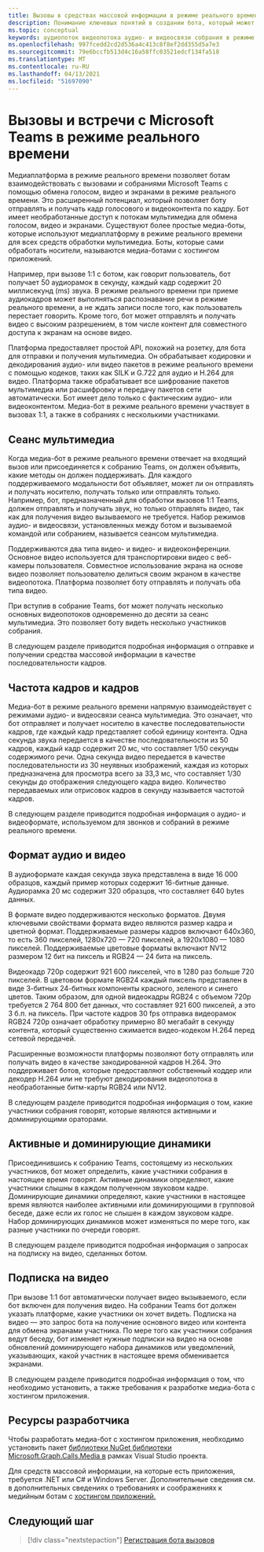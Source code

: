 ```yaml
---
title: Вызовы в средствах массовой информации в режиме реального времени и встречи в Интернете с Microsoft Teams
description: Понимание ключевых понятий в создании бота, который может проводить аудио- и видеозвоки в режиме реального времени, а также собрания в Интернете.
ms.topic: conceptual
keywords: аудиопоток видеопотока аудио- и видеосвязи собрания в режиме реального времени мультимедиа-приложений, размещенной в средствах массовой информации, размещенной в средствах массовой информации
ms.openlocfilehash: 997fcedd2cd2d536a4c413c8f8ef2dd355d5a7e3
ms.sourcegitcommit: 79e6bccfb513d4c16a58ffc03521edcf134fa518
ms.translationtype: MT
ms.contentlocale: ru-RU
ms.lasthandoff: 04/13/2021
ms.locfileid: "51697090"
---
```

# <a name="real-time-media-calls-and-meetings-with-microsoft-teams"></a>Вызовы и встречи с Microsoft Teams в режиме реального времени

Медиаплатформа в режиме реального времени позволяет ботам взаимодействовать с вызовами и собраниями Microsoft Teams с помощью обмена голосом, видео и экранами в режиме реального времени. Это расширенный потенциал, который позволяет боту отправлять и получать кадр голосового и видеоконтента по кадру. Бот имеет необработанные доступ к потокам мультимедиа для обмена голосом, видео и экранами. Существуют более простые медиа-боты, которые используют медиаплатформу в режиме реального времени для всех средств обработки мультимедиа. Боты, которые сами обработать носители, называются медиа-ботами с хостингом приложений.

Например, при вызове 1:1 с ботом, как говорит пользователь, бот получает 50 аудиорамок в секунду, каждый кадр содержит 20 миллисекунд (ms) звука. В режиме реального времени при приеме аудиокадров может выполняться распознавание речи в режиме реального времени, а не ждать записи после того, как пользователь перестает говорить. Кроме того, бот может отправлять и получать видео с высоким разрешением, в том числе контент для совместного доступа к экранам на основе видео.

Платформа предоставляет простой API, похожий на розетку, для бота для отправки и получения мультимедиа. Он обрабатывает кодировки и декодирования аудио- или видео пакетов в режиме реального времени с помощью кодеков, таких как SILK и G.722 для аудио и H.264 для видео. Платформа также обрабатывает все шифрование пакетов мультимедиа или расшифровку и передачу пакетов сети автоматически. Бот имеет дело только с фактическим аудио- или видеоконтентом. Медиа-бот в режиме реального времени участвует в вызовах 1:1, а также в собраниях с несколькими участниками.

## <a name="media-session"></a>Сеанс мультимедиа

Когда медиа-бот в режиме реального времени отвечает на входящий вызов или присоединяется к собранию Teams, он должен объявить, какие методы он должен поддерживать. Для каждого поддерживаемого модальности бот объявляет, может ли он отправлять и получать носителю, получать только или отправлять только. Например, бот, предназначенный для обработки вызовов 1:1 Teams, должен отправлять и получать звук, но только отправлять видео, так как для получения видео вызываемого не требуется. Набор режимов аудио- и видеосвязи, установленных между ботом и вызываемой командой или собранием, называется сеансом мультимедиа.

Поддерживаются два типа видео- и видео- и видеоконференции. Основное видео используется для транспортировки видео с веб-камеры пользователя. Совместное использование экрана на основе видео позволяет пользователю делиться своим экраном в качестве видеопотока. Платформа позволяет боту отправлять и получать оба типа видео.

При вступив в собрание Teams, бот может получать несколько основных видеопотоков одновременно до десяти за сеанс мультимедиа. Это позволяет боту видеть несколько участников собрания.

В следующем разделе приводится подробная информация о отправке и получении средства массовой информации в качестве последовательности кадров.

## <a name="frames-and-frame-rate"></a>Частота кадров и кадров

Медиа-бот в режиме реального времени напрямую взаимодействует с режимами аудио- и видеосвязи сеанса мультимедиа. Это означает, что бот отправляет и получает носителю в качестве последовательности кадров, где каждый кадр представляет собой единицу контента. Одна секунда звука передается в качестве последовательности из 50 кадров, каждый кадр содержит 20 мс, что составляет 1/50 секунды содержимого речи. Одна секунда видео передается в качестве последовательности из 30 неуявных изображений, каждая из которых предназначена для просмотра всего за 33,3 мс, что составляет 1/30 секунды до отображения следующего кадра видео. Количество передаваемых или отрисовок кадров в секунду называется частотой кадров.

В следующем разделе приводится подробная информация о аудио- и видеоформате, используемом для звонков и собраний в режиме реального времени.

## <a name="audio-and-video-format"></a>Формат аудио и видео

В аудиоформате каждая секунда звука представлена в виде 16 000 образцов, каждый пример которых содержит 16-битные данные. Аудиорамка 20 мс содержит 320 образцов, что составляет 640 bytes данных.

В формате видео поддерживаются несколько форматов. Двумя ключевыми свойствами формата видео являются размер кадра и цветной формат. Поддерживаемые размеры кадров включают 640x360, то есть 360 пикселей, 1280x720 — 720 пикселей, а 1920x1080 — 1080 пикселей. Поддерживаемые цветовые форматы включают NV12 размером 12 бит на пиксель и RGB24 — 24 бита на пиксель.

Видеокадр 720p содержит 921 600 пикселей, что в 1280 раз больше 720 пикселей. В цветовом формате RGB24 каждый пиксель представлен в виде 3-битных 24-битных компоненты красного, зеленого и синего цветов. Таким образом, для одной видеокадры RGB24 с объемом 720p требуется 2 764 800 бет данных, что составляет 921 600 пикселей, а это 3 б.п. на пиксель. При частоте кадров 30 fps отправка видеорамок RGB24 720p означает обработку примерно 80 мегабайт в секунду контента, который существенно сжимается видео-кодеком H.264 перед сетевой передачей.

Расширенные возможности платформы позволяют боту отправлять или получать видео в качестве закодированной кадров H.264. Это поддерживает ботов, которые предоставляют собственный коддер или декодер H.264 или не требуют декодирования видеопотока в необработанные битм-карты RGB24 или NV12.

В следующем разделе приводится подробная информация о том, какие участники собрания говорят, которые являются активными и доминирующими ораторами.

## <a name="active-and-dominant-speakers"></a>Активные и доминирующие динамики

Присоединившись к собранию Teams, состоящему из нескольких участников, бот может определить, какие участники собрания в настоящее время говорят. Активные динамики определяют, какие участники слышны в каждом полученном звуковом кадре. Доминирующие динамики определяют, какие участники в настоящее время являются наиболее активными или доминирующими в групповой беседе, даже если их голос не слышен в каждом звуковом кадре. Набор доминирующих динамиков может изменяться по мере того, как разные участники по очереди говорят.

В следующем разделе приводится подробная информация о запросах на подписку на видео, сделанных ботом.

## <a name="video-subscription"></a>Подписка на видео

При вызове 1:1 бот автоматически получает видео вызываемого, если бот включен для получения видео. На собрании Teams бот должен указать платформе, какие участники он хочет видеть. Подписка на видео — это запрос бота на получение основного видео или контента для обмена экранами участника. По мере того как участники собрания ведут беседу, бот изменяет нужные подписки на видео на основе обновлений доминирующего набора динамиков или уведомлений, указывающих, какой участник в настоящее время обменивается экранами.

В следующем разделе приводится подробная информация о том, что необходимо установить, а также требования к разработке медиа-бота с хостингом приложения.

## <a name="developer-resources"></a>Ресурсы разработчика

Чтобы разработать медиа-бот с хостингом приложения, необходимо установить пакет [библиотеки NuGet библиотеки Microsoft.Graph.Calls.Media в](https://www.nuget.org/packages/Microsoft.Graph.Communications.Calls.Media/) рамках Visual Studio проекта.

Для средств массовой информации, на которые есть приложения, требуется .NET или C# и Windows Server. Дополнительные сведения см. в дополнительных сведениях о требованиях и соображениях к медийным ботам с [хостингом приложений.](requirements-considerations-application-hosted-media-bots.md#c-or-net-and-windows-server-for-development)

## <a name="next-step"></a>Следующий шаг

> [!div class="nextstepaction"]
> [Регистрация бота вызовов](~/bots/calls-and-meetings/registering-calling-bot.md)
